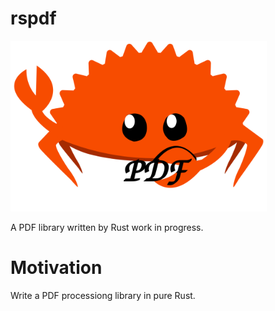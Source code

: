 # rspdf

<img src="./doc/images/rspdf.png" alt="rspdf" style="zoom:40%;" />

A PDF library written by Rust work in progress.

# Motivation
Write a PDF processiong library in pure Rust.

